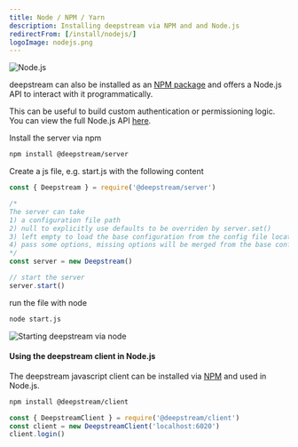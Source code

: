 ```yaml
---
title: Node / NPM / Yarn
description: Installing deepstream via NPM and and Node.js
redirectFrom: [/install/nodejs/]
logoImage: nodejs.png
---
```


![Node.js](/img/tutorials/01-install/nodejs.png)

deepstream can also be installed as an [NPM package](https://www.npmjs.com/package/deepstream.io) and offers a Node.js API to interact with it programmatically.

This can be useful to build custom authentication or permissioning logic. You can view the full Node.js API [here](/docs/server/node-api/).

Install the server via npm

``` bash
npm install @deepstream/server
```

Create a js file, e.g. start.js with the following content

```javascript
const { Deepstream } = require('@deepstream/server')

/*
The server can take
1) a configuration file path
2) null to explicitly use defaults to be overriden by server.set()
3) left empty to load the base configuration from the config file located within the conf directory.
4) pass some options, missing options will be merged from the base configuration.
*/
const server = new Deepstream()

// start the server
server.start()
```

run the file with node
```bash
node start.js
```

![Starting deepstream via node](/img/tutorials/01-install/deepstream-v4.png)

#### Using the deepstream client in Node.js
The deepstream javascript client can be installed via [NPM](https://www.npmjs.com/package/@deepstream/client) and used in Node.js.

```bash
npm install @deepstream/client
```

```javascript
const { DeepstreamClient } = require('@deepstream/client')
const client = new DeepstreamClient('localhost:6020')
client.login()
```
